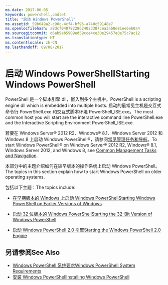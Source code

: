 ```yaml
---
ms.date: 2017-06-05
keywords: powershell,cmdlet
title: "启动 Windows PowerShell"
ms.assetid: 59b649a2-c90c-4cf4-bf95-a740c59148e7
ms.openlocfilehash: a8dcf04078228624023387cea3ab8e81ee6eb0a4
ms.sourcegitcommit: d6ab9ab5909ed59cce4ce30e29457e0e75c7ac12
ms.translationtype: HT
ms.contentlocale: zh-CN
ms.lasthandoff: 09/08/2017
---
```

# <a name="starting-windows-powershell"></a><span data-ttu-id="00845-103">启动 Windows PowerShell</span><span class="sxs-lookup"><span data-stu-id="00845-103">Starting Windows PowerShell</span></span>
<span data-ttu-id="00845-104">PowerShell 是一个脚本引擎 dll，嵌入到多个主机中。</span><span class="sxs-lookup"><span data-stu-id="00845-104">PowerShell is a scripting engine dll which is embedded into multiple hosts.</span></span>  <span data-ttu-id="00845-105">启动的最常见主机是交互式命令行 PowerShell.exe 和交互式脚本环境 PowerShell_ISE.exe。</span><span class="sxs-lookup"><span data-stu-id="00845-105">The most common host you will start are the interactive command line PowerShell.exe and the Interactive Scripting Environment PowerShell_ISE.exe.</span></span>  

<span data-ttu-id="00845-106">若要在 Windows Server® 2012 R2、Windows® 8.1、Windows Server 2012 和 Windows 8 上启动 Windows PowerShell®，请参阅[常见管理任务和导航](http://technet.microsoft.com/library/hh831491.aspx)。</span><span class="sxs-lookup"><span data-stu-id="00845-106">To start Windows PowerShell® on Windows Server® 2012 R2, Windows® 8.1, Windows Server 2012, and Windows 8, see [Common Management Tasks and Navigation](http://technet.microsoft.com/library/hh831491.aspx).</span></span>

<span data-ttu-id="00845-107">本部分中的主题介绍如何在较早版本的操作系统上启动 Windows PowerShell。</span><span class="sxs-lookup"><span data-stu-id="00845-107">The topics in this section explain how to start Windows PowerShell on older operating systems.</span></span>

<span data-ttu-id="00845-108">包括以下主题：</span><span class="sxs-lookup"><span data-stu-id="00845-108">The topics include:</span></span>

- [<span data-ttu-id="00845-109">在早期版本的 Windows 上启动 Windows PowerShell</span><span class="sxs-lookup"><span data-stu-id="00845-109">Starting Windows PowerShell on Earlier Versions of Windows</span></span>](Starting-Windows-PowerShell-on-Earlier-Versions-of-Windows.md)

- [<span data-ttu-id="00845-110">启动 32 位版本的 Windows PowerShell</span><span class="sxs-lookup"><span data-stu-id="00845-110">Starting the 32-Bit Version of Windows PowerShell</span></span>](Starting-the-32-Bit-Version-of-Windows-PowerShell.md)

- [<span data-ttu-id="00845-111">启动 Windows PowerShell 2.0 引擎</span><span class="sxs-lookup"><span data-stu-id="00845-111">Starting the Windows PowerShell 2.0 Engine</span></span>](Starting-the-Windows-PowerShell-2.0-Engine.md)

## <a name="see-also"></a><span data-ttu-id="00845-112">另请参阅</span><span class="sxs-lookup"><span data-stu-id="00845-112">See Also</span></span>
- [<span data-ttu-id="00845-113">Windows PowerShell 系统要求</span><span class="sxs-lookup"><span data-stu-id="00845-113">Windows PowerShell System Requirements</span></span>](Windows-PowerShell-System-Requirements.md)
- [<span data-ttu-id="00845-114">安装 Windows PowerShell</span><span class="sxs-lookup"><span data-stu-id="00845-114">Installing Windows PowerShell</span></span>](Installing-Windows-PowerShell.md)

